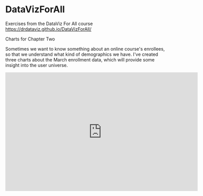 # DataVizForAll
Exercises from the DataViz For All course <BR>
https://drdataviz.github.io/DataVizForAll/ <br>
<p> Charts for Chapter Two</p>
<p> Sometimes we want to know something about an online course's enrollees, so that we understand what kind of demographics we have.  I've created three charts about the March enrollment data, which will provide some insight into the user universe.</p>
<iframe width="600" height="371" seamless frameborder="0" scrolling="no" src="https://docs.google.com/a/hamilton.edu/spreadsheets/d/1E3RD9PrbJOfte9-Yg3lTJd5rCWDa7y0HDjLW9F-SJXQ/pubchart?oid=426020094&amp;format=interactive"></iframe>
